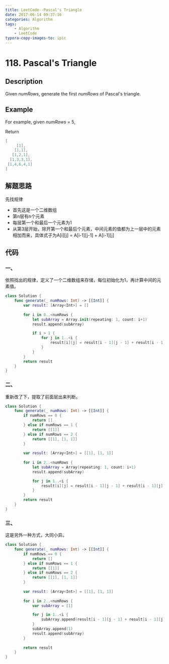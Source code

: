 ```yaml
---
title: LeetCode--Pascal's Triangle
date: 2017-06-14 09:37:16
categories: Algorithm
tags:
	- Algorithm
	- LeetCode
typora-copy-images-to: ipic
---
```


# 118. Pascal's Triangle

## Description

Given *numRows*, generate the first *numRows* of Pascal's triangle.

## Example

For example, given *numRows* = 5,

Return

```swift
[
     [1],
    [1,1],
   [1,2,1],
  [1,3,3,1],
 [1,4,6,4,1]
]
```

<!-- more -->

## 解题思路

先找规律

- 首先这是一个二维数组
- 第n层有n个元素
- 每层第一个和最后一个元素为1
- 从第3层开始，除开第一个和最后个元素，中间元素的值都为上一层中的元素相加而来，具体式子为A\[i][j] = A\[i-1][j-1] + A\[i-1][j]

## 代码

### 一、

依照找出的规律，定义了一个二维数组来存储，每位初始化为1，再计算中间的元素值。

```swift
class Solution {
    func generate(_ numRows: Int) -> [[Int]] {
        var result: [Array<Int>] = []
        
        for i in 0..<numRows {
            let subArray = Array.init(repeating: 1, count: i+1)
            result.append(subArray)

            if i > 1 {
                for j in 1..<i {
                    result[i][j] = result[i - 1][j - 1] + result[i - 1][j]
                }
            }
        }
        return result
    }
}
```

### 二、

重新改了下，提取了前面层出来判断。

```swift
class Solution {
    func generate(_ numRows: Int) -> [[Int]] {
        if numRows == 0 {
            return []
        } else if numRows == 1 {
            return [[1]]
        } else if numRows == 2 {
            return [[1], [1, 1]]
        }
        
        var result: [Array<Int>] = [[1], [1, 1]]
        
        for i in 2..<numRows {
            let subArray = Array(repeating: 1, count: i+1)
            result.append(subArray)

            for j in 1..<i {
                result[i][j] = result[i - 1][j - 1] + result[i - 1][j]
            }
        }
        return result
    }
}
```
### 三、

这是另外一种方式，大同小异。

```swift
class Solution {
    func generate(_ numRows: Int) -> [[Int]] {
        if numRows == 0 {
            return []
        } else if numRows == 1 {
            return [[1]]
        } else if numRows == 2 {
            return [[1], [1, 1]]
        }
        
        var result: [Array<Int>] = [[1], [1, 1]]
        
        for i in 2..<numRows {
            var subArray = [1]

            for j in 1..<i {
                subArray.append(result[i - 1][j - 1] + result[i - 1][j])
            }
            subArray.append(1)
            result.append(subArray)
        }
        
        return result
    }
}
```